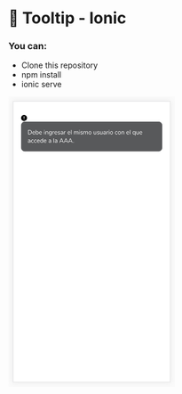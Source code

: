 # 💬 Tooltip - Ionic

### You can:
* Clone this repository
* npm install
* ionic serve

<img src="./src/assets/imgs/screenshot.png" alt="screenshot" width="300"/>
